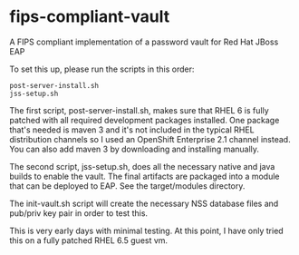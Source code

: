 fips-compliant-vault
====================

A FIPS compliant implementation of a password vault for Red Hat JBoss EAP

To set this up, please run the scripts in this order:

    post-server-install.sh
    jss-setup.sh

The first script, post-server-install.sh, makes sure that RHEL 6 is fully
patched with all required development packages installed.  One package
that's needed is maven 3 and it's not included in the typical RHEL
distribution channels so I used an OpenShift Enterprise 2.1 channel
instead.  You can also add maven 3 by downloading and installing manually.

The second script, jss-setup.sh, does all the necessary native and java
builds to enable the vault.  The final artifacts are packaged into a
module that can be deployed to EAP.  See the target/modules directory.

The init-vault.sh script will create the necessary NSS database files
and pub/priv key pair in order to test this.

This is very early days with minimal testing.  At this point, I have
only tried this on a fully patched RHEL 6.5 guest vm.
